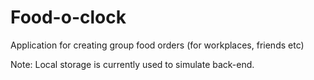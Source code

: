 # Food-o-clock
Application for creating group food orders (for workplaces, friends etc)

Note: Local storage is currently used to simulate back-end.
